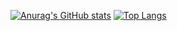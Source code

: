 <!-- ### Hi there 👋 -->

<!--
**nasnaky/nasnaky** is a ✨ _special_ ✨ repository because its `README.md` (this file) appears on your GitHub profile.

Here are some ideas to get you started:

- 🔭 I’m currently working on ...
- 🌱 I’m currently learning ...
- 👯 I’m looking to collaborate on ...
- 🤔 I’m looking for help with ...
- 💬 Ask me about ...
- 📫 How to reach me: ...
- 😄 Pronouns: ...
- ⚡ Fun fact: ...
-->

[![Anurag's GitHub stats](https://github-readme-stats.vercel.app/api?username=nasnaky)](https://github.com/anuraghazra/github-readme-stats)
[![Top Langs](https://github-readme-stats.vercel.app/api/top-langs/?username=nasnaky)](https://github.com/anuraghazra/github-readme-stats)


